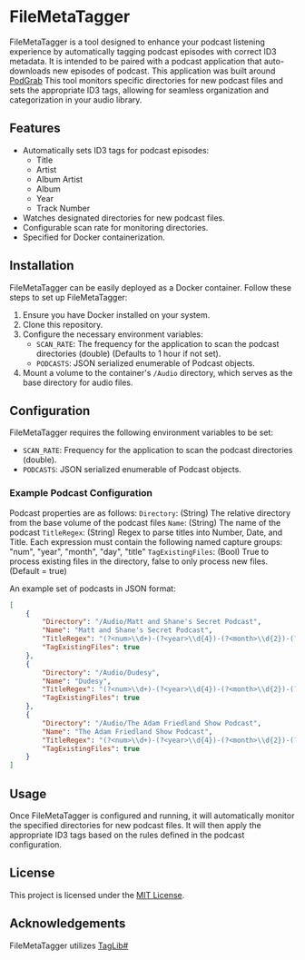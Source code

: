 # FileMetaTagger

FileMetaTagger is a tool designed to enhance your podcast listening experience by automatically tagging podcast episodes with correct ID3 metadata. 
It is intended to be paired with a podcast application that auto-downloads new episodes of podcast.
This application was built around [PodGrab](https://github.com/akhilrex/podgrab) 
This tool monitors specific directories for new podcast files and sets the appropriate ID3 tags, allowing for seamless organization and categorization in your audio library.

## Features

- Automatically sets ID3 tags for podcast episodes:
    - Title
    - Artist
    - Album Artist
    - Album
    - Year
    - Track Number
- Watches designated directories for new podcast files.
- Configurable scan rate for monitoring directories.
- Specified for Docker containerization.

## Installation

FileMetaTagger can be easily deployed as a Docker container. Follow these steps to set up FileMetaTagger:

1. Ensure you have Docker installed on your system.
2. Clone this repository.
3. Configure the necessary environment variables:
   - `SCAN_RATE`: The frequency for the application to scan the podcast directories (double) (Defaults to 1 hour if not set).
   - `PODCASTS`: JSON serialized enumerable of Podcast objects.
4. Mount a volume to the container's `/Audio` directory, which serves as the base directory for audio files.

## Configuration

FileMetaTagger requires the following environment variables to be set:

- `SCAN_RATE`: Frequency for the application to scan the podcast directories (double).
- `PODCASTS`: JSON serialized enumerable of Podcast objects.

### Example Podcast Configuration

Podcast properties are as follows:
`Directory`: (String) The relative directory from the base volume of the podcast files
`Name`: (String) The name of the podcast
`TitleRegex`: (String) Regex to parse titles into Number, Date, and Title. Each expression must contain the following named capture groups: "num", "year", "month", "day", "title"
`TagExistingFiles`: (Bool) True to process existing files in the directory, false to only process new files. (Default = true)

An example set of podcasts in JSON format:

```json
[
    {
        "Directory": "/Audio/Matt and Shane's Secret Podcast",
        "Name": "Matt and Shane's Secret Podcast",
        "TitleRegex": "(?<num>\\d+)-(?<year>\\d{4})-(?<month>\\d{2})-(?<day>\\d{2})-(?<title>\\S+)\\.mp3",
        "TagExistingFiles": true
    },
    {
        "Directory": "/Audio/Dudesy",
        "Name": "Dudesy",
        "TitleRegex": "(?<num>\\d+)-(?<year>\\d{4})-(?<month>\\d{2})-(?<day>\\d{2})-(?<title>\\S+)\\.mp3",
        "TagExistingFiles": true
    },
    {
        "Directory": "/Audio/The Adam Friedland Show Podcast",
        "Name": "The Adam Friedland Show Podcast",
        "TitleRegex": "(?<num>\\d+)-(?<year>\\d{4})-(?<month>\\d{2})-(?<day>\\d{2})-(?<title>\\S+)\\.mp3",
        "TagExistingFiles": true
    }
]
```

## Usage

Once FileMetaTagger is configured and running, it will automatically monitor the specified directories for new podcast files. It will then apply the appropriate ID3 tags based on the rules defined in the podcast configuration.

## License

This project is licensed under the [MIT License](LICENSE.txt).

## Acknowledgements

FileMetaTagger utilizes [TagLib#](https://github.com/mono/taglib-sharp)
